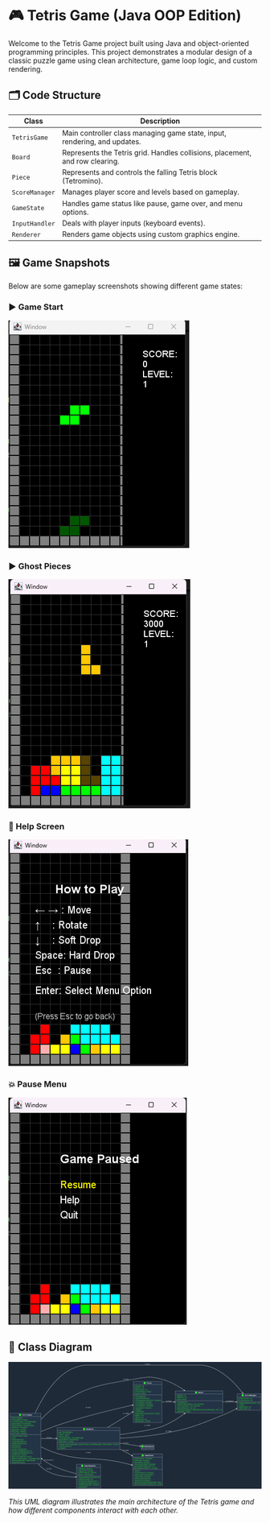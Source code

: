 # 🎮 Tetris Game (Java OOP Edition)

Welcome to the Tetris Game project built using Java and object-oriented programming principles. This project demonstrates a modular design of a classic puzzle game using clean architecture, game loop logic, and custom rendering.

## 🗂️ Code Structure

| Class         | Description                                                                 |
|---------------|-----------------------------------------------------------------------------|
| `TetrisGame`  | Main controller class managing game state, input, rendering, and updates.   |
| `Board`       | Represents the Tetris grid. Handles collisions, placement, and row clearing.|
| `Piece`       | Represents and controls the falling Tetris block (Tetromino).               |
| `ScoreManager`| Manages player score and levels based on gameplay.                          |
| `GameState`   | Handles game status like pause, game over, and menu options.                |
| `InputHandler`| Deals with player inputs (keyboard events).                                 |
| `Renderer`    | Renders game objects using custom graphics engine.                          |

## 🖼️ Game Snapshots

Below are some gameplay screenshots showing different game states:

### ▶️ Game Start
![Game Start](assets/Game1.png)

### ▶️ Ghost Pieces
![Game Start](assets/Game2.png)

### 🧱 Help Screen
![Gameplay](assets/Game_help.png)

### 💥 Pause Menu
![Game Over](assets/Game_pause.png)

## 🧩 Class Diagram

![Tetris UML Diagram](assets/Tetris_Game%20_Classes.png)

*This UML diagram illustrates the main architecture of the Tetris game and how different components interact with each other.*
